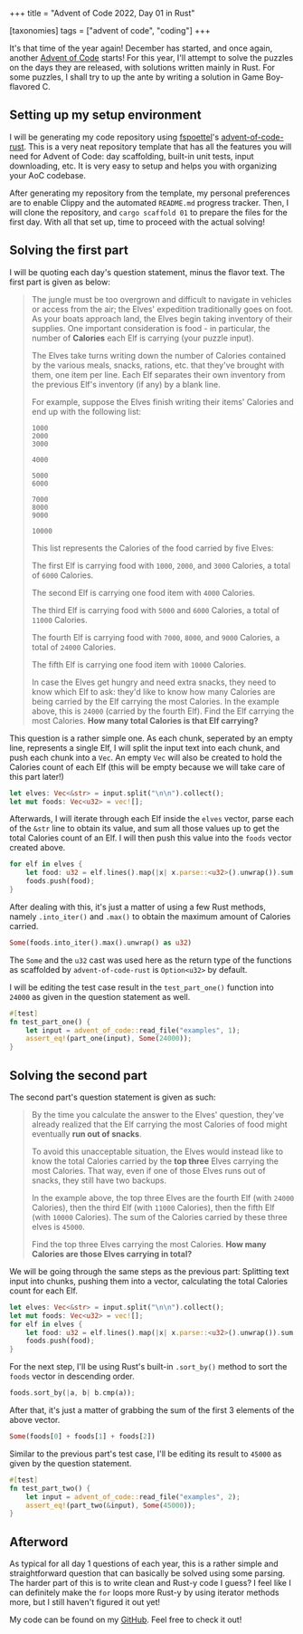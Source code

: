+++
title = "Advent of Code 2022, Day 01 in Rust"

[taxonomies]
tags = ["advent of code", "coding"]
+++

It's that time of the year again! December has started, and once again, another [Advent of Code](https://adventofcode.com) starts! For this year, I'll attempt to solve the puzzles on the days they are released, with solutions written mainly in Rust. For some puzzles, I shall try to up the ante by writing a solution in Game Boy-flavored C.

## Setting up my setup environment

I will be generating my code repository using [fspoettel](https://github.com/fspoettel)'s [advent-of-code-rust](https://github.com/fspoettel/advent-of-code-rust). This is a very neat repository template that has all the features you will need for Advent of Code: day scaffolding, built-in unit tests, input downloading, etc. It is very easy to setup and helps you with organizing your AoC codebase.

After generating my repository from the template, my personal preferences are to enable Clippy and the automated `README.md` progress tracker. Then, I will clone the repository, and `cargo scaffold 01` to prepare the files for the first day. With all that set up, time to proceed with the actual solving!

## Solving the first part

I will be quoting each day's question statement, minus the flavor text. The first part is given as below:

> The jungle must be too overgrown and difficult to navigate in vehicles or
> access from the air; the Elves' expedition traditionally goes on foot. As your
> boats approach land, the Elves begin taking inventory of their supplies. One
> important consideration is food - in particular, the number of **Calories** each
> Elf is carrying (your puzzle input).
>
> The Elves take turns writing down the number of Calories contained by the
> various meals, snacks, rations, etc. that they've brought with them, one item
> per line. Each Elf separates their own inventory from the previous Elf's
> inventory (if any) by a blank line.
>
> For example, suppose the Elves finish writing their items' Calories and end up
> with the following list:
>
> ```
> 1000
> 2000
> 3000
>
> 4000
>
> 5000
> 6000
>
> 7000
> 8000
> 9000
>
> 10000
> ```
>
> This list represents the Calories of the food carried by five Elves:
>
> The first Elf is carrying food with `1000`, `2000`, and `3000` Calories, a
> total of `6000` Calories.
>
> The second Elf is carrying one food item with `4000` Calories.
>
> The third Elf is carrying food with `5000` and `6000` Calories, a total of
> `11000` Calories.
>
> The fourth Elf is carrying food with `7000`, `8000`, and `9000` Calories, a
> total of `24000` Calories.
>
> The fifth Elf is carrying one food item with `10000` Calories.
>
> In case the Elves get hungry and need extra snacks, they need to know which
> Elf to ask: they'd like to know how many Calories are being carried by the Elf
> carrying the most Calories. In the example above, this is `24000` (carried by
> the fourth Elf). Find the Elf carrying the most Calories. **How many total
> Calories is that Elf carrying?**

This question is a rather simple one. As each chunk, seperated by an empty line, represents a single Elf, I will split the input text into each chunk, and push each chunk into a `Vec`. An empty `Vec` will also be created to hold the Calories count of each Elf (this will be empty because we will take care of this part later!)

```rust
let elves: Vec<&str> = input.split("\n\n").collect();
let mut foods: Vec<u32> = vec![];
```

Afterwards, I will iterate through each Elf inside the `elves` vector, parse each of the `&str` line to obtain its value, and sum all those values up to get the total Calories count of an Elf. I will then push this value into the `foods` vector created above.

```rust
for elf in elves {
	let food: u32 = elf.lines().map(|x| x.parse::<u32>().unwrap()).sum();
	foods.push(food);
}
```

After dealing with this, it's just a matter of using a few Rust methods, namely `.into_iter()` and `.max()` to obtain the maximum amount of Calories carried.

```rust
Some(foods.into_iter().max().unwrap() as u32)
```

The `Some` and the `u32` cast was used here as the return type of the functions as scaffolded by `advent-of-code-rust` is `Option<u32>` by default.

I will be editing the test case result in the `test_part_one()` function into `24000` as given in the question statement as well.

```rust
#[test]
fn test_part_one() {
	let input = advent_of_code::read_file("examples", 1);
	assert_eq!(part_one(input), Some(24000));
}
```

## Solving the second part

The second part's question statement is given as such:

> By the time you calculate the answer to the Elves' question, they've already
> realized that the Elf carrying the most Calories of food might eventually
> **run out of snacks**.
>
> To avoid this unacceptable situation, the Elves would instead like to know the
> total Calories carried by the **top three** Elves carrying the most Calories.
> That way, even if one of those Elves runs out of snacks, they still have two
> backups.
>
> In the example above, the top three Elves are the fourth Elf (with `24000`
> Calories), then the third Elf (with `11000` Calories), then the fifth Elf (with
> `10000` Calories). The sum of the Calories carried by these three elves is
> `45000`.
>
> Find the top three Elves carrying the most Calories. **How many Calories are
> those Elves carrying in total?**

We will be going through the same steps as the previous part: Splitting text input into chunks, pushing them into a vector, calculating the total Calories count for each Elf.

```rust
let elves: Vec<&str> = input.split("\n\n").collect();
let mut foods: Vec<u32> = vec![];
for elf in elves {
	let food: u32 = elf.lines().map(|x| x.parse::<u32>().unwrap()).sum();
	foods.push(food);
}
```

For the next step, I'll be using Rust's built-in `.sort_by()` method to sort the `foods` vector in descending order.

```rust
foods.sort_by(|a, b| b.cmp(a));
```

After that, it's just a matter of grabbing the sum of the first 3 elements of the above vector.

```rust
Some(foods[0] + foods[1] + foods[2])
```

Similar to the previous part's test case, I'll be editing its result to `45000` as given by the question statement.

```rust
#[test]
fn test_part_two() {
	let input = advent_of_code::read_file("examples", 2);
	assert_eq!(part_two(&input), Some(45000));
}
```

## Afterword

As typical for all day 1 questions of each year, this is a rather simple and straightforward question that can basically be solved using some parsing. The harder part of this is to write clean and Rust-y code I guess? I feel like I can definitely make the `for` loops more Rust-y by using iterator methods more, but I still haven't figured it out yet!

My code can be found on my [GitHub](https://github.com/j1nxie/aoc-rs-2022/blob/main/src/bin/01.rs). Feel free to check it out!
